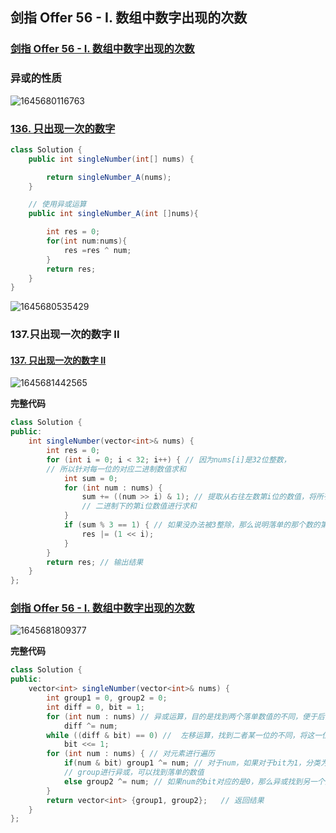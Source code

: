 ## 剑指 Offer 56 - I. 数组中数字出现的次数

### [剑指 Offer 56 - I. 数组中数字出现的次数](https://leetcode-cn.com/problems/shu-zu-zhong-shu-zi-chu-xian-de-ci-shu-lcof/)

### 异或的性质

![1645680116763](https://tprzfbucket.oss-cn-beijing.aliyuncs.com/hadoop/202202/24/132157-637464.png)

### [136. 只出现一次的数字](https://leetcode-cn.com/problems/single-number/)

~~~java
class Solution {
    public int singleNumber(int[] nums) {

        return singleNumber_A(nums);
    }

    // 使用异或运算
    public int singleNumber_A(int []nums){

        int res = 0;
        for(int num:nums){
            res =res ^ num;
        }
        return res;
    }
}
~~~

![1645680535429](https://tprzfbucket.oss-cn-beijing.aliyuncs.com/hadoop/202202/24/132856-381966.png)

### 137.只出现一次的数字 II

#### [137. 只出现一次的数字 II](https://leetcode-cn.com/problems/single-number-ii/)

![1645681442565](https://tprzfbucket.oss-cn-beijing.aliyuncs.com/hadoop/202202/24/134403-472470.png)

**完整代码**

~~~java
class Solution {
public:
    int singleNumber(vector<int>& nums) {
        int res = 0;
        for (int i = 0; i < 32; i++) { // 因为nums[i]是32位整数，
        // 所以针对每一位的对应二进制数值求和
            int sum = 0;
            for (int num : nums) {
                sum += ((num >> i) & 1); // 提取从右往左数第i位的数值，将所有nums[i]
                // 二进制下的第i位数值进行求和
            }
            if (sum % 3 == 1) { // 如果没办法被3整除，那么说明落单的那个数的第i位是1不是0
                res |= (1 << i);
            }
        }
        return res; // 输出结果
    }
};
~~~

### [剑指 Offer 56 - I. 数组中数字出现的次数](https://leetcode-cn.com/problems/shu-zu-zhong-shu-zi-chu-xian-de-ci-shu-lcof/)

![1645681809377](https://tprzfbucket.oss-cn-beijing.aliyuncs.com/hadoop/202202/24/135010-139669.png)

**完整代码**

~~~java
class Solution {
public:
    vector<int> singleNumber(vector<int>& nums) {
        int group1 = 0, group2 = 0;
        int diff = 0, bit = 1;
        for (int num : nums) // 异或运算，目的是找到两个落单数值的不同，便于后面分类
            diff ^= num;
        while ((diff & bit) == 0) //  左移运算，找到二者某一位的不同，将这一位定为分类依据
            bit <<= 1;
        for (int num : nums) { // 对元素进行遍历    
            if(num & bit) group1 ^= num; // 对于num，如果对于bit为1，分类为group1，对这个
            // group进行异或，可以找到落单的数值
            else group2 ^= num; // 如果num的bit对应的是0，那么异或找到另一个落单的数值
        }
        return vector<int> {group1, group2};   // 返回结果
    }
};
~~~

